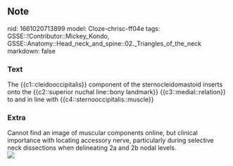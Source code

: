 ## Note
nid: 1661020713899
model: Cloze-chrisc-ff04e
tags: GSSE::!Contributor::Mickey_Kondo, GSSE::Anatomy::Head_neck_and_spine::02._Triangles_of_the_neck
markdown: false

### Text
The {{c1::cleidooccipitalis}} component of the sternocleidomastoid inserts onto the {{c2::superior nuchal line::bony landmark}} {{c3::medial::relation}} to and in line with {{c4::sternooccipitalis::muscle}}

### Extra
<div>
  Cannot find an image of muscular components online, but clinical
  importance with locating accessory nerve, particularly during
  selective neck dissections when delineating 2a and 2b nodal
  levels.
</div>
<div>
  <div><img src=
  "B9781455709885000063_f06-01-9781455709885.jpg"></div>
</div>

